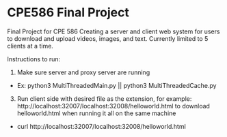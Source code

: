 # CPE586 Final Project
Final Project for CPE 586
Creating a server and client web system for users to download and upload videos, images, and text. Currently limited to 5 clients at a time.

Instructions to run:
1. Make sure server and proxy server are running
  - Ex: python3 MultiThreadedMain.py || python3 MultiThreadedCache.py
3. Run client side with desired file as the extension, for example: http://localhost:32007/localhost:32008/helloworld.html to download helloworld.html when running it all on the same machine
  - curl http://localhost:32007/localhost:32008/helloworld.html
